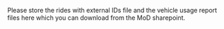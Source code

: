 Please store the rides with external IDs file and the vehicle usage report files here which you can download from the MoD sharepoint.
